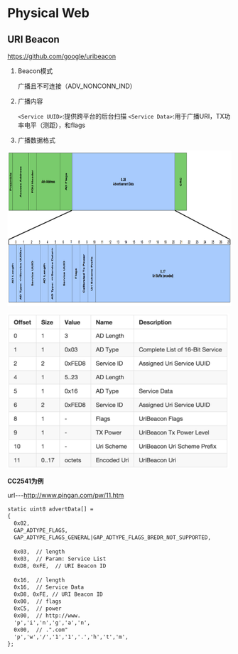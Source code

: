 # Physical Web
## URI Beacon

<https://github.com/google/uribeacon>

1. Beacon模式
	
	广播且不可连接（ADV_NONCONN_IND）

1. 广播内容

	`<Service UUID>`:提供跨平台的后台扫描
	`<Service Data>`:用于广播URI，TX功率电平（测距），和flags

1. 广播数据格式

<img width=900 height=350 src=src/uribeacon-figure1.png></img>

<img width=500 height=350 src=src/uribeacon-figure2.png></img>

**CC2541为例**

url---<http://www.pingan.com/pw/11.htm>

	static uint8 advertData[] = 
	{
	  0x02,
	  GAP_ADTYPE_FLAGS,
	  GAP_ADTYPE_FLAGS_GENERAL|GAP_ADTYPE_FLAGS_BREDR_NOT_SUPPORTED,
  
	  0x03,  // length
	  0x03,  // Param: Service List
	  0xD8, 0xFE,  // URI Beacon ID
  
	  0x16,  // length
	  0x16,  // Service Data
	  0xD8, 0xFE, // URI Beacon ID
	  0x00,  // flags
	  0xC5,  // power
	  0x00,  // http://www.
	  'p','i','n','g','a','n',
	  0x00,  // .".com"
	  'p','w','/','1','1','.','h','t','m',
	};